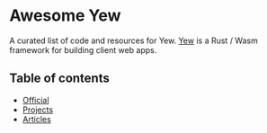 # Awesome Yew

A curated list of code and resources for Yew. 
[Yew](https://github.com/yewstack/yew) is a Rust / Wasm framework for building client web apps.


## Table of contents
- [Official](#official)
- [Projects](#projects)
- [Articles](#articles)
